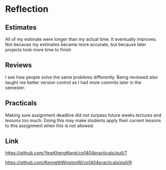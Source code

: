 # Reflection

## Estimates
All of my estimate were longer than my actual time. It eventually improves. 
Not because my estimates became more accurate, but because later projects took more time to finish

## Reviews
I see how people solve the same problems differently.
Being reviewed also taught me better version control as I had more commits later in the semester.

## Practicals
Making sure assignment deadline did not surpass future weeks lectures and lessons too much.
Doing this may make students apply their current lessons to this assignment when this is not allowed.

## Link

https://github.com/YewKhengKwok/cp1404practicals/pull/7

https://github.com/KennethWinstonW/cp1404practicals/pull/9